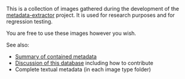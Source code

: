 This is a collection of images gathered during the development of the [metadata-extractor](https://drewnoakes.com/code/exif) project. It is used for
research purposes and for regression testing.

You are free to use these images however you wish.

See also:

* [Summary of contained metadata](https://github.com/drewnoakes/metadata-extractor/wiki/ImageDatabaseSummary)
* [Discussion of this database](https://github.com/drewnoakes/metadata-extractor/wiki/ImageDatabase) including how to contribute
* Complete textual metadata (in each image type folder)

